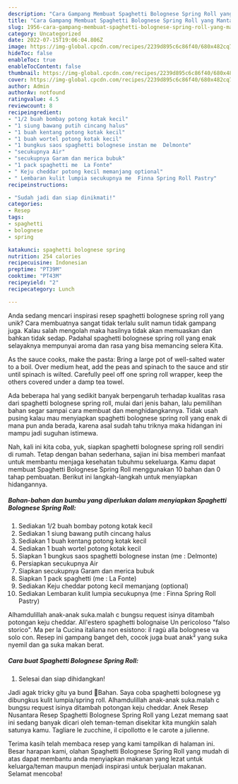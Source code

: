 ```yaml
---
description: "Cara Gampang Membuat Spaghetti Bolognese Spring Roll yang Mantap"
title: "Cara Gampang Membuat Spaghetti Bolognese Spring Roll yang Mantap"
slug: 1956-cara-gampang-membuat-spaghetti-bolognese-spring-roll-yang-mantap
category: Uncategorized
date: 2022-07-15T19:06:04.806Z
image: https://img-global.cpcdn.com/recipes/2239d895c6c86f40/680x482cq70/spaghetti-bolognese-spring-roll-foto-resep-utama.jpg
hideToc: false
enableToc: true
enableTocContent: false
thumbnail: https://img-global.cpcdn.com/recipes/2239d895c6c86f40/680x482cq70/spaghetti-bolognese-spring-roll-foto-resep-utama.jpg
cover: https://img-global.cpcdn.com/recipes/2239d895c6c86f40/680x482cq70/spaghetti-bolognese-spring-roll-foto-resep-utama.jpg
author: Admin
authorAv: notfound
ratingvalue: 4.5
reviewcount: 8
recipeingredient:
- "1/2 buah bombay potong kotak kecil"
- "1 siung bawang putih cincang halus"
- "1 buah kentang potong kotak kecil"
- "1 buah wortel potong kotak kecil"
- "1 bungkus saos spaghetti bolognese instan me  Delmonte"
- "secukupnya Air"
- "secukupnya Garam dan merica bubuk"
- "1 pack spaghetti me  La Fonte"
- " Keju cheddar potong kecil memanjang optional"
- " Lembaran kulit lumpia secukupnya me  Finna Spring Roll Pastry"
recipeinstructions:

- "Sudah jadi dan siap dinikmati!"
categories:
- Resep
tags:
- spaghetti
- bolognese
- spring

katakunci: spaghetti bolognese spring 
nutrition: 254 calories
recipecuisine: Indonesian
preptime: "PT39M"
cooktime: "PT43M"
recipeyield: "2"
recipecategory: Lunch

---
```





Anda sedang mencari inspirasi resep spaghetti bolognese spring roll yang unik? Cara membuatnya sangat tidak terlalu sulit namun tidak gampang juga. Kalau salah mengolah maka hasilnya tidak akan memuaskan dan bahkan tidak sedap. Padahal spaghetti bolognese spring roll yang enak selayaknya mempunyai aroma dan rasa yang bisa memancing selera Kita.





As the sauce cooks, make the pasta: Bring a large pot of well-salted water to a boil. Over medium heat, add the peas and spinach to the sauce and stir until spinach is wilted. Carefully peel off one spring roll wrapper, keep the others covered under a damp tea towel.

Ada beberapa hal yang sedikit banyak berpengaruh terhadap kualitas rasa dari spaghetti bolognese spring roll, mulai dari jenis bahan, lalu pemilihan bahan segar sampai cara membuat dan menghidangkannya. Tidak usah pusing kalau mau menyiapkan spaghetti bolognese spring roll yang enak di mana pun anda berada, karena asal sudah tahu triknya maka hidangan ini mampu jadi suguhan istimewa.






Nah, kali ini kita coba, yuk, siapkan spaghetti bolognese spring roll sendiri di rumah. Tetap dengan bahan sederhana, sajian ini bisa memberi manfaat untuk membantu menjaga kesehatan tubuhmu sekeluarga. Kamu dapat membuat Spaghetti Bolognese Spring Roll menggunakan 10 bahan dan 0 tahap pembuatan. Berikut ini langkah-langkah untuk menyiapkan hidangannya.

<!--inarticleads1-->

##### Bahan-bahan dan bumbu yang diperlukan dalam menyiapkan Spaghetti Bolognese Spring Roll:

1. Sediakan 1/2 buah bombay potong kotak kecil
1. Sediakan 1 siung bawang putih cincang halus
1. Sediakan 1 buah kentang potong kotak kecil
1. Sediakan 1 buah wortel potong kotak kecil
1. Siapkan 1 bungkus saos spaghetti bolognese instan (me : Delmonte)
1. Persiapkan secukupnya Air
1. Siapkan secukupnya Garam dan merica bubuk
1. Siapkan 1 pack spaghetti (me : La Fonte)
1. Sediakan  Keju cheddar potong kecil memanjang (optional)
1. Sediakan  Lembaran kulit lumpia secukupnya (me : Finna Spring Roll Pastry)


Alhamdulillah anak-anak suka.malah c bungsu request isinya ditambah potongan keju cheddar. All&#39;estero spaghetti bolognaise Un pericoloso &#34;falso storico&#34;. Ma per la Cucina italiana non esistono: il ragù alla bolognese va solo con. Resep ini gampang banget deh, cocok juga buat anak² yang suka nyemil dan ga suka makan berat. 

<!--inarticleads2-->

##### Cara buat Spaghetti Bolognese Spring Roll:


1. Selesai dan siap dihidangkan!

Jadi agak tricky gitu ya bund 🤭Bahan. Saya coba spaghetti bolognese yg dibungkus kulit lumpia/spring roll. Alhamdulillah anak-anak suka.malah c bungsu request isinya ditambah potongan keju cheddar. Anek Resep Nusantara Resep Spaghetti Bolognese Spring Roll yang Lezat memang saat ini sedang banyak dicari oleh teman-teman disekitar kita mungkin salah satunya kamu. Tagliare le zucchine, il cipollotto e le carote a julienne. 

Terima kasih telah membaca resep yang kami tampilkan di halaman ini. Besar harapan kami, olahan Spaghetti Bolognese Spring Roll yang mudah di atas dapat membantu anda menyiapkan makanan yang lezat untuk keluarga/teman maupun menjadi inspirasi untuk berjualan makanan. Selamat mencoba!
